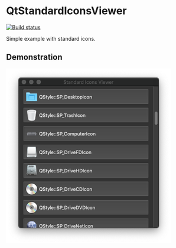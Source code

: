 QtStandardIconsViewer
===================================================

[![Build status](https://ci.appveyor.com/api/projects/status/ieqtkjv7akiv3rjf?svg=true)](https://ci.appveyor.com/project/qtneko/qtstandardiconsviewer)

Simple example with standard icons.

Demonstration
-------------

![Screenshot](https://raw.githubusercontent.com/qtneko/QtStandardIconsViewer/master/docs/example.png)

